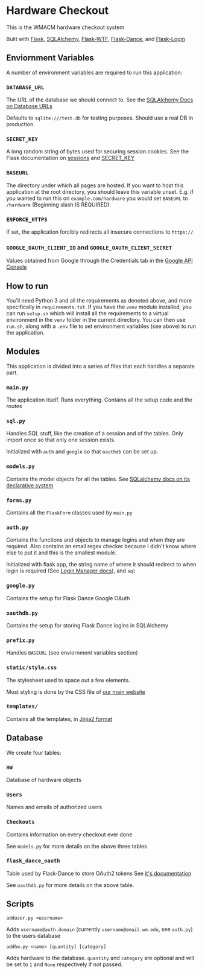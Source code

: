 # Hardware Checkout

This is the WMACM hardware checkout system

Built with [Flask](http://flask.pocoo.org/),
[SQLAlchemy](https://docs.sqlalchemy.org/en/13/),
[Flask-WTF](https://flask-wtf.readthedocs.io/en/stable/),
[Flask-Dance](https://flask-dance.readthedocs.io/en/latest/),
and [Flask-Login](https://flask-login.readthedocs.io/en/latest/)

## Enviornment Variables

A number of environment variables are required to run this application:

### `DATABASE_URL`
The URL of the database we should connect to. See the
[SQLAlchemy Docs on Database URLs](https://docs.sqlalchemy.org/en/13/core/engines.html#database-urls)

Defaults to `sqlite:///test.db` for testing purposes. Should use a real DB
in production.


### `SECRET_KEY`
A long random string of bytes used for securing session cookies.
See the Flask documentation on [sessions](http://flask.pocoo.org/docs/1.0/quickstart/#sessions)
and [SECRET\_KEY](http://flask.pocoo.org/docs/1.0/config/#SECRET_KEY)

### `BASEURL`
The directory under which all pages are hosted. If you want to host
this application at the root directory, you should leave this variable unset.
E.g. if you wanted
to run this on `example.com/hardware` you would set `BASEURL` to `/hardware`
(Beginning slash IS REQUIRED).

### `ENFORCE_HTTPS`
If set, the application forcibly redirects all insecure
connections to `https://`

### `GOOGLE_OAUTH_CLIENT_ID` and `GOOGLE_OAUTH_CLIENT_SECRET`
Values obtained from Google through the Credentials tab in the
[Google API Console](https://console.developers.google.com/)

## How to run

You'll need Python 3 and all the requirements as denoted above, and more
specifically in `requirements.txt`. If you have the `venv` module installed,
you can run `setup.sh` which will install all the requirements to a
virtual environment in the `venv` folder in the current directory.
You can then use `run.sh`, along with a `.env` file to set environment
variables (see above) to run the application.

## Modules

This application is divided into a series of files that each handles a separate
part.

### `main.py`
The application itself. Runs everything. Contains all the setup code
and the routes

### `sql.py`
Handles SQL stuff, like the creation of a session and of the tables.
Only import once so that only one session exists.

Initialized with `auth` and `google` so that `oauthdb` can be set up.

### `models.py`
Contains the model objects for all the tables. See
[SQLalchemy docs on its declarative system](https://docs.sqlalchemy.org/en/13/orm/extensions/declarative/basic_use.html)

### `forms.py`
Contains all the `FlaskForm` classes used by `main.py`

### `auth.py`
Contains the functions and objects to manage logins and when they are
required. Also contains an email regex checker because I didn't know where else
to put it and this is the smallest module.

Initialized with flask app, the string name of where it should redirect to
when login is required (See [Login Manager docs]()), and `sql`

### `google.py`
Contains the setup for Flask Dance Google OAuth

### `oauthdb.py`
Contains the setup for storing Flask Dance logins in SQLAlchemy

### `prefix.py`
Handles `BASEURL` (see enviornment variables section)


### `static/style.css`
The stylesheet used to space out a few elements.

Most styling is done by the CSS file of
[our main website](https://github.com/ACMWM/acmwm.github.io)

### `templates/`
Contains all the templates, in
[Jinja2 format](http://jinja.pocoo.org/)


## Database

We create four tables:

### `HW`
Database of hardware objects

### `Users`
Names and emails of authorized users

### `Checkouts`
Contains information on every checkout ever done

See `models.py` for more details on the above three tables

### `flask_dance_oauth`
Table used by Flask-Dance to store OAuth2 tokens
See [it's documentation](https://flask-dance.readthedocs.io/en/latest/storages.html#sqlalchemy)

See `oauthdb.py` for more details on the above table.

## Scripts

`adduser.py <username>`

Adds `username@auth.domain` (currently `username@email.wm.edu`, see `auth.py`)
to the users database


`addhw.py <name> [quantity] [category]`

Adds hardware to the database. `quantity` and `category` are optional
and will be set to `1` and `None` respectively if not passed.
